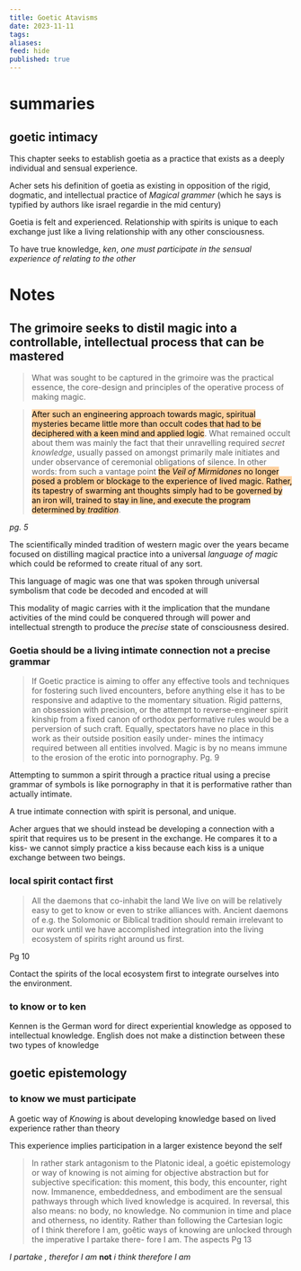 ```yaml
---
title: Goetic Atavisms
date: 2023-11-11
tags: 
aliases: 
feed: hide
published: true
---
```

# summaries
## goetic intimacy

This chapter seeks to establish goetia as a practice that exists as a deeply individual and sensual experience.

Acher sets his definition of goetia as existing in opposition of the rigid, dogmatic, and intellectual practice of *Magical grammer* (which he says is typified by authors like israel regardie in the mid century)

Goetia is felt and experienced. Relationship with spirits is unique to each exchange just like a living relationship with any other consciousness.

To have true knowledge, *ken*, *one must participate in the sensual experience of relating to the other*

# Notes
## The grimoire seeks to distil magic into a controllable, intellectual process that can be mastered

> What was sought to be captured in the grimoire was the practical essence, the core-design and principles of the operative process of making magic.

><mark style="background: #FFB86CA6;">After such an engineering approach towards magic, spiritual mysteries became little more than occult codes that had to be deciphered with a keen mind and applied logic</mark>. What remained occult about them was mainly the fact that their unravelling required _secret knowledge_, usually passed on amongst primarily male initiates and under observance of ceremonial obligations of silence. In other words: from such a vantage point <mark style="background: #FFB86CA6;">the _Veil of Mirmidones_ no longer posed a problem or blockage to the experience of lived magic. Rather, its tapestry of swarming ant thoughts simply had to be governed by an iron will, trained to stay in line, and execute the program determined by _tradition_</mark>.

_pg. 5_

The scientifically minded tradition of western magic over the years became focused on distilling magical practice into a universal _language of magic_ which could be reformed to create ritual of any sort.

This language of magic was one that was spoken through universal symbolism that code be decoded and encoded at will

This modality of magic carries with it the implication that the mundane activities of the mind could be conquered through will power and intellectual strength to produce the _precise_ state of consciousness desired.

### Goetia should be a living intimate connection not a precise grammar

> If Goetic practice is aiming to offer any effective tools and techniques for
fostering such lived encounters, before anything else it has to be responsive
and adaptive to the momentary situation. Rigid patterns, an obsession with
precision, or the attempt to reverse-engineer spirit kinship from a fixed canon
of orthodox performative rules would be a perversion of such craft. Equally,
spectators have no place in this work as their outside position easily under-
mines the intimacy required between all entities involved. Magic is by no
means immune to the erosion of the erotic into pornography.
Pg. 9

Attempting to summon a spirit through a practice ritual using a precise grammar of symbols is like pornography in that it is performative rather than actually intimate.

A true intimate connection with spirit is personal, and unique.

Acher argues that we should instead be developing a connection with a spirit that requires us to be present in the exchange. He compares it to a kiss- we cannot simply practice a kiss because each kiss is a unique exchange between two beings.

### local spirit contact first
> All the daemons that co-inhabit the land We live on
will be relatively easy to get to know or even to strike alliances with. Ancient
daemons of e.g. the Solomonic or Biblical tradition should remain irrelevant
to our work until we have accomplished integration into the living ecosystem
of spirits right around us first.

Pg 10

Contact the spirits of the local ecosystem first to integrate ourselves into the environment.

### to know or to ken
Kennen is the German word for direct experiential knowledge as opposed to intellectual knowledge. English does not make a distinction between these two types of knowledge

## goetic epistemology 

### to know we must participate 

A goetic way of *Knowing* is about developing knowledge based on lived experience rather than theory 

This experience implies participation in a larger existence beyond the self


>In rather stark antagonism to the Platonic ideal, a goétic epistemology or
way of knowing is not aiming for objective abstraction but for subjective
specification: this moment, this body, this encounter, right now. Immanence,
embeddedness, and embodiment are the sensual pathways through which
lived knowledge is acquired. In reversal, this also means: no body, no
knowledge. No communion in time and place and otherness, no identity.
Rather than following the Cartesian logic of I think therefore I am, goêtic
ways of knowing are unlocked through the imperative I partake there-
fore I am.
The aspects 
  Pg 13

*I partake , therefor I am* **not**  *i think therefore I am*